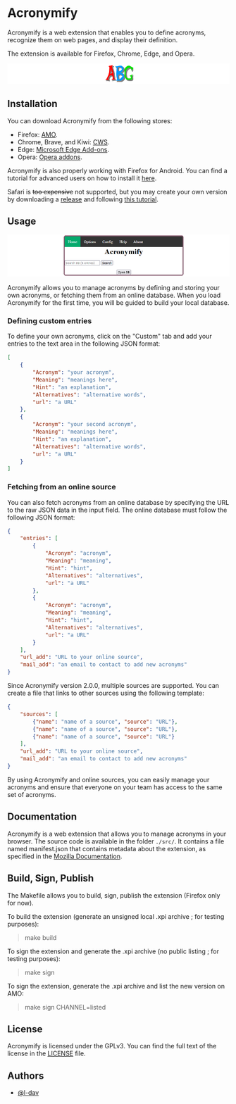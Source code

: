 # Acronymify

Acronymify is a web extension that enables you to define acronyms, recognize them on web pages, and display their definition. 

The extension is available for Firefox, Chrome, Edge, and Opera.

![Logo](images/abc_long.png "Acronymify Logo")


## Installation

You can download Acronymify from the following stores:

- Firefox: [AMO](https://addons.mozilla.org/addon/acronymify/).
- Chrome, Brave, and Kiwi: [CWS](https://chrome.google.com/webstore/detail/acronymify/lajlhjpjcbgfnopdcegllgdnjpfifnca).
- Edge: [Microsoft Edge Add-ons](https://microsoftedge.microsoft.com/addons/detail/iafhomljhcdjpeiihmgmpkccllpjoalh).
- Opera: [Opera addons](https://addons.opera.com/en-gb/extensions/details/acronymify/).


Acronymify is also properly working with Firefox for Android. You can find a tutorial for advanced users on how to install it [here](https://support.mozilla.org/en-US/kb/extended-add-support).

Safari is ~~too expensive~~ not supported, but you may create your own version by downloading a [release](https://github.com/l-dav/Acronymify/releases/) and following [this tutorial](https://developer.apple.com/documentation/safariservices/safari_web_extensions/converting_a_web_extension_for_safari).


## Usage

![Main page](images/popup_home_long.PNG "Main page")

Acronymify allows you to manage acronyms by defining and storing your own acronyms, or fetching them from an online database. When you load Acronymify for the first time, you will be guided to build your local database.

### Defining custom entries

To define your own acronyms, click on the "Custom" tab and add your entries to the text area in the following JSON format:

```json
[
    {
        "Acronym": "your acronym",
        "Meaning": "meanings here",
        "Hint": "an explanation",
        "Alternatives": "alternative words",
        "url": "a URL"
    }, 
    {
        "Acronym": "your second acronym",
        "Meaning": "meanings here",
        "Hint": "an explanation",
        "Alternatives": "alternative words",
        "url": "a URL"
    }
]
```

### Fetching from an online source

You can also fetch acronyms from an online database by specifying the URL to the raw JSON data in the input field. The online database must follow the following JSON format:

```json
{
    "entries": [
        {
            "Acronym": "acronym",
            "Meaning": "meaning",
            "Hint": "hint",
            "Alternatives": "alternatives",
            "url": "a URL"
        }, 
        {
            "Acronym": "acronym",
            "Meaning": "meaning",
            "Hint": "hint",
            "Alternatives": "alternatives",
            "url": "a URL"
        }
    ],
    "url_add": "URL to your online source",
    "mail_add": "an email to contact to add new acronyms"
}
```

Since Acronymify version 2.0.0, multiple sources are supported. You can create a file that links to other sources using the following template:

```json
{
    "sources": [
        {"name": "name of a source", "source": "URL"},
        {"name": "name of a source", "source": "URL"},
        {"name": "name of a source", "source": "URL"}
    ],
    "url_add": "URL to your online source",
    "mail_add": "an email to contact to add new acronyms"
}
```

By using Acronymify and online sources, you can easily manage your acronyms and ensure that everyone on your team has access to the same set of acronyms.


## Documentation

Acronymify is a web extension that allows you to manage acronyms in your browser. The source code is available in the folder `./src/`. It contains a file named manifest.json that contains metadata about the extension, as specified in the [Mozilla Documentation](https://developer.mozilla.org/en-US/docs/Mozilla/Add-ons/WebExtensions/manifest.json).


## Build, Sign, Publish

The Makefile allows you to build, sign, publish the extension (Firefox only for now).

To build the extension (generate an unsigned local .xpi archive ; for testing purposes):
> make build

To sign the extension and generate the .xpi archive (no public listing ; for testing purposes):
> make sign

To sign the extension, generate the .xpi archive and list the new version on AMO:
> make sign CHANNEL=listed

## License

Acronymify is licensed under the GPLv3. You can find the full text of the license in the [LICENSE](LICENSE) file.

## Authors

- [@l-dav](https://github.com/l-dav)
